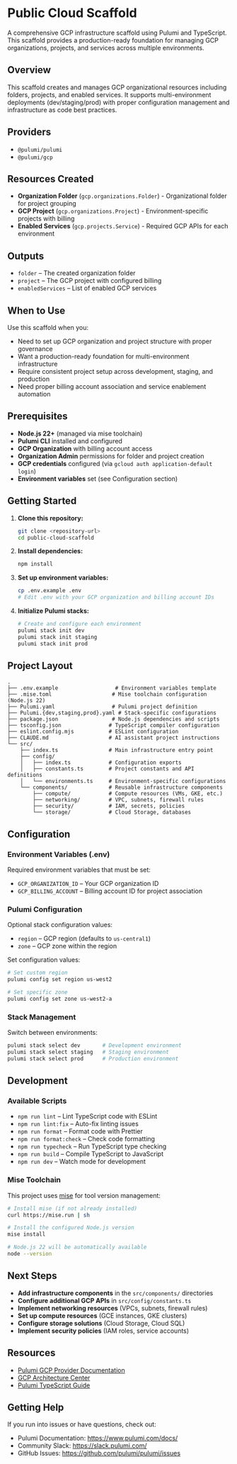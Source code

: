 # Public Cloud Scaffold

A comprehensive GCP infrastructure scaffold using Pulumi and TypeScript. This scaffold provides a production-ready foundation for managing GCP organizations, projects, and services across multiple environments.

## Overview

This scaffold creates and manages GCP organizational resources including folders, projects, and enabled services. It supports multi-environment deployments (dev/staging/prod) with proper configuration management and infrastructure as code best practices.

## Providers

- `@pulumi/pulumi`
- `@pulumi/gcp`

## Resources Created

- **Organization Folder** (`gcp.organizations.Folder`) - Organizational folder for project grouping
- **GCP Project** (`gcp.organizations.Project`) - Environment-specific projects with billing
- **Enabled Services** (`gcp.projects.Service`) - Required GCP APIs for each environment

## Outputs

- `folder` – The created organization folder
- `project` – The GCP project with configured billing
- `enabledServices` – List of enabled GCP services

## When to Use

Use this scaffold when you:
- Need to set up GCP organization and project structure with proper governance
- Want a production-ready foundation for multi-environment infrastructure
- Require consistent project setup across development, staging, and production
- Need proper billing account association and service enablement automation

## Prerequisites

- **Node.js 22+** (managed via mise toolchain)
- **Pulumi CLI** installed and configured
- **GCP Organization** with billing account access
- **Organization Admin** permissions for folder and project creation
- **GCP credentials** configured (via `gcloud auth application-default login`)
- **Environment variables** set (see Configuration section)

## Getting Started

1. **Clone this repository:**
   ```bash
   git clone <repository-url>
   cd public-cloud-scaffold
   ```

2. **Install dependencies:**
   ```bash
   npm install
   ```

3. **Set up environment variables:**
   ```bash
   cp .env.example .env
   # Edit .env with your GCP organization and billing account IDs
   ```

4. **Initialize Pulumi stacks:**
   ```bash
   # Create and configure each environment
   pulumi stack init dev
   pulumi stack init staging
   pulumi stack init prod
   ```

## Project Layout

```
.
├── .env.example                  # Environment variables template
├── .mise.toml                   # Mise toolchain configuration (Node.js 22)
├── Pulumi.yaml                  # Pulumi project definition
├── Pulumi.{dev,staging,prod}.yaml # Stack-specific configurations
├── package.json                 # Node.js dependencies and scripts
├── tsconfig.json               # TypeScript compiler configuration
├── eslint.config.mjs           # ESLint configuration
├── CLAUDE.md                   # AI assistant project instructions
└── src/
    ├── index.ts                # Main infrastructure entry point
    ├── config/
    │   ├── index.ts            # Configuration exports
    │   ├── constants.ts        # Project constants and API definitions
    │   └── environments.ts     # Environment-specific configurations
    └── components/             # Reusable infrastructure components
        ├── compute/            # Compute resources (VMs, GKE, etc.)
        ├── networking/         # VPC, subnets, firewall rules
        ├── security/           # IAM, secrets, policies
        └── storage/            # Cloud Storage, databases
```

## Configuration

### Environment Variables (.env)

Required environment variables that must be set:

- `GCP_ORGANIZATION_ID` – Your GCP organization ID
- `GCP_BILLING_ACCOUNT` – Billing account ID for project association

### Pulumi Configuration

Optional stack configuration values:

- `region` – GCP region (defaults to `us-central1`)
- `zone` – GCP zone within the region

Set configuration values:
```bash
# Set custom region
pulumi config set region us-west2

# Set specific zone
pulumi config set zone us-west2-a
```

### Stack Management

Switch between environments:
```bash
pulumi stack select dev       # Development environment
pulumi stack select staging   # Staging environment  
pulumi stack select prod      # Production environment
```

## Development

### Available Scripts

- `npm run lint` – Lint TypeScript code with ESLint
- `npm run lint:fix` – Auto-fix linting issues
- `npm run format` – Format code with Prettier
- `npm run format:check` – Check code formatting
- `npm run typecheck` – Run TypeScript type checking
- `npm run build` – Compile TypeScript to JavaScript
- `npm run dev` – Watch mode for development

### Mise Toolchain

This project uses [mise](https://github.com/jdx/mise) for tool version management:

```bash
# Install mise (if not already installed)
curl https://mise.run | sh

# Install the configured Node.js version
mise install

# Node.js 22 will be automatically available
node --version
```

## Next Steps

- **Add infrastructure components** in the `src/components/` directories
- **Configure additional GCP APIs** in `src/config/constants.ts`
- **Implement networking resources** (VPCs, subnets, firewall rules)
- **Set up compute resources** (GCE instances, GKE clusters)
- **Configure storage solutions** (Cloud Storage, Cloud SQL)
- **Implement security policies** (IAM roles, service accounts)

## Resources

- [Pulumi GCP Provider Documentation](https://www.pulumi.com/docs/reference/pkg/gcp/)
- [GCP Architecture Center](https://cloud.google.com/architecture)
- [Pulumi TypeScript Guide](https://www.pulumi.com/docs/get-started/typescript/)

## Getting Help

If you run into issues or have questions, check out:
- Pulumi Documentation: https://www.pulumi.com/docs/
- Community Slack: https://slack.pulumi.com/
- GitHub Issues: https://github.com/pulumi/pulumi/issues